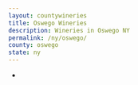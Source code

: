 ```yaml
---
layout: countywineries
title: Oswego Wineries
description: Wineries in Oswego NY
permalink: /ny/oswego/
county: oswego
state: ny
---
```

-
